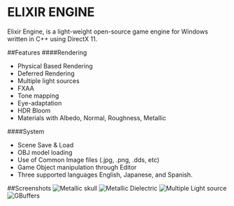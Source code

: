 # ELIXIR ENGINE

Elixir Engine, is a light-weight open-source game engine for Windows written in C++ using DirectX 11.

##Features
####Rendering
* Physical Based Rendering
* Deferred Rendering
* Multiple light sources
* FXAA
* Tone mapping
* Eye-adaptation
* HDR Bloom
* Materials with Albedo, Normal, Roughness, Metallic

####System
* Scene Save & Load
* OBJ model loading
* Use of Common Image files (.jpg, .png, .dds, etc)
* Game Object manipulation through Editor
* Three supported languages English, Japanese, and Spanish.

##Screenshots
![Metallic skull](https://i.imgur.com/OnpMJKY.png)
![Metallic Dielectric](https://i.imgur.com/qj6TwB7.png)
![Multiple Light source](https://i.imgur.com/PKzQS9v.png)
![GBuffers](https://i.imgur.com/xkCUqIb.png)
